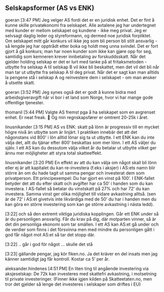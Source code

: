 ## Selskapsformer (AS vs ENK)

goeran [3:47 PM]
Jeg velger AS fordi det er en juridisk enhet. Det er fint å kunne skille privatøkonomi fra selskapet. Alle avtalene jeg har undertegnet med kunder er mellom selskapet og kundene - ikke meg privat. Jeg er selvsagt daglig leder og styreformann, og dermed noe juridisk forpliktet. Om selskapet mitt går konkurs vil ikke jeg som bli person bli stilt ansvarlig - så lengde jeg har opptrådt etter boka og holdt meg unna svindel. Det er fort gjort å gå konkurs; man har noen kunder som ikke kan gjøre opp for seg, samtidig som kemneren krever innbetaling av forskuddsskatt.
Når det gjelder holding selskap er det er lurt med tanke på at fritaksmetoden - utbytte fra selskap A til selskap B vil ikke bli beskattet, men det vil det bli når man tar ut utbytte fra selskap A til deg privat. Når det er sagt kan man alltids la pengene stå i selskap A og reinvestere dem i selskapet - om man ønsker å utsette skatt.

goeran [3:52 PM]
Jeg synes også det er godt å kunne bidra med arbeidsgiveravgift når vi bor i et land som Norge, hvor vi har mange gode offentlige tjenester.

thomanil [5:44 PM]
Valgte AS fremst pga å ha selskapet som en avgrenset enhet. Er neat freak. :slightly_smiling_face: Og min regnskapsfører er omtrent 20-25k i året.

linusnikander [3:15 PM]
AS vs ENK: skatt på lönn är progressiv till en mycket högre nivå än utbytte som är linjärt. I praktiken innebär det att det någonstans vid 800' i lön alltid lönar sig ta ut utbytte. I ett ENK kan du inte välja det, allt du tjänar efter 800’ beskattas som mer lönn. I ett AS väljer du själv. I ett AS kan du dessutom välja vilket år du betalar ut utbytte vilket ger ännu mer möjligheter att styra total skatteeffekt.

linusnikander [3:20 PM]
En effekt av att du kan välja om något skall bli lönn eller ej är att kapitalet du kan re-investera (f.eks i aksjer) i AS:ets namn blir större än om du hade tagit ut samma pengar och investerat dem som privatperson.  Ett principexempel: Du har gjort en vinst på 100’. I ENK-fallet betyder det att du efter skatt och avgifter har ca 50’  i handen som du kan investera. I AS-fallet så betalar du vinstskatt på 27% och har 72’ du kan investera. Samma vinst ger olika möjlighet till vidare avkastning alltså. (sen är de 72’ i AS:et givetvis inte likvärdiga med de 50’ du har i handen men du kan göra en större investering som kan ge större avkastning i nästa ledd).

[3:22]
och så den extremt viktiga juridiska kopplingen. Går ett ENK under så är du personligen ansvarlig. Får du krav på dig, där motparten vinner, så är det din personliga ekonomi som tar smällen. I ett AS kan AS:et gå under och de verdier som finns i det försvinna men med mindre du personligen gått i god får något mot AS:et så tar det stopp där.

[3:22]
.. går i god för något … skulle det stå

[3:23]
gällande pengar, jag kör fiken.no. Ja det kräver en del insats men jag känner samtidigt jag får kontroll. Kostar ca 5’ per år.

aleksander.hindenes [4:51 PM]
En liten ting til angående investering via aksjeselskap: De 72k kan investeres med skattefri avkastning, i motsetning til private investeringer.
(Finner ikke igjen kilden på Skatteetaten.no, men tror det gjelder så lenge det investeres i selskaper som driftes i EU)